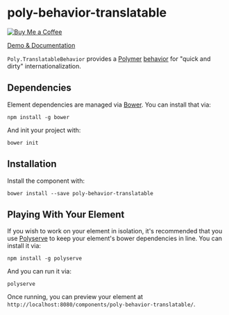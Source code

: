 # poly-behavior-translatable

[![Buy Me a Coffee](http://static.tonybogdanov.com/github/coffee.svg)](http://ko-fi.co/1236KUKJNC96B)

[Demo & Documentation](http://tonybogdanov.github.io/poly-crypt/bower_components/poly-crypt/index.html)

`Poly.TranslatableBehavior` provides a [Polymer](https://polymer-project.org) [behavior](https://www.polymer-project.org/1.0/docs/devguide/behaviors) for "quick and dirty" internationalization.

## Dependencies

Element dependencies are managed via [Bower](http://bower.io/). You can
install that via:

    npm install -g bower

And init your project with:

    bower init

## Installation

Install the component with:

    bower install --save poly-behavior-translatable

## Playing With Your Element

If you wish to work on your element in isolation, it's recommended that you use
[Polyserve](https://github.com/PolymerLabs/polyserve) to keep your element's
bower dependencies in line. You can install it via:

    npm install -g polyserve

And you can run it via:

    polyserve

Once running, you can preview your element at `http://localhost:8080/components/poly-behavior-translatable/`.